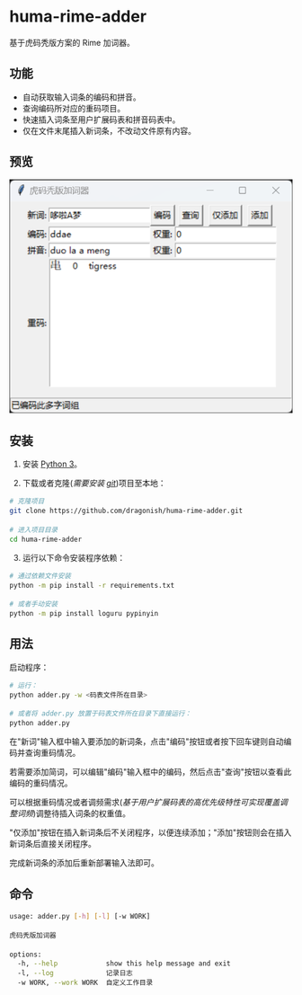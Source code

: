 # huma-rime-adder

基于虎码秃版方案的 Rime 加词器。

## 功能

- 自动获取输入词条的编码和拼音。
- 查询编码所对应的重码项目。
- 快速插入词条至用户扩展码表和拼音码表中。
- 仅在文件末尾插入新词条，不改动文件原有内容。

## 预览

![preview](./images/preview.png)

## 安装

1. 安装 [Python 3](https://www.python.org/downloads/)。

2. 下载或者克隆(*需要安装 [git](https://git-scm.com/downloads)*)项目至本地：

```bash
# 克隆项目
git clone https://github.com/dragonish/huma-rime-adder.git

# 进入项目目录
cd huma-rime-adder
```

3. 运行以下命令安装程序依赖：

```bash
# 通过依赖文件安装
python -m pip install -r requirements.txt

# 或者手动安装
python -m pip install loguru pypinyin
```

## 用法

启动程序：

```bash
# 运行：
python adder.py -w <码表文件所在目录>

# 或者将 adder.py 放置于码表文件所在目录下直接运行：
python adder.py
```

在"新词"输入框中输入要添加的新词条，点击"编码"按钮或者按下回车键则自动编码并查询重码情况。

若需要添加简词，可以编辑"编码"输入框中的编码，然后点击"查询"按钮以查看此编码的重码情况。

可以根据重码情况或者调频需求(*基于用户扩展码表的高优先级特性可实现覆盖调整词频*)调整待插入词条的权重值。

"仅添加"按钮在插入新词条后不关闭程序，以便连续添加；"添加"按钮则会在插入新词条后直接关闭程序。

完成新词条的添加后重新部署输入法即可。

## 命令

```bash
usage: adder.py [-h] [-l] [-w WORK]

虎码秃版加词器

options:
  -h, --help            show this help message and exit
  -l, --log             记录日志
  -w WORK, --work WORK  自定义工作目录
```
